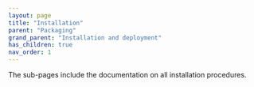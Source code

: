 ```yaml
---
layout: page
title: "Installation"
parent: "Packaging"
grand_parent: "Installation and deployment"
has_children: true
nav_order: 1
---
```


The sub-pages include the documentation on all installation procedures.  
